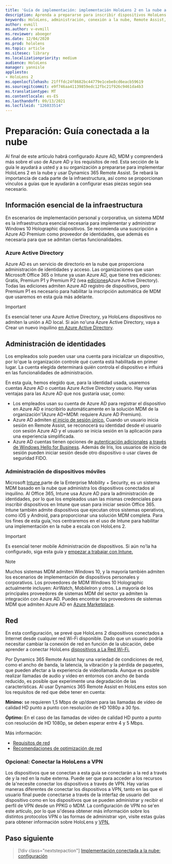 ```yaml
---
title: 'Guía de implementación: implementación HoloLens 2 en la nube a escala con Remote Assist- Preparación'
description: Aprenda a prepararse para inscribir dispositivos HoloLens a través de una red conectada a la nube mediante Azure Active Directory y administración de identidades.
keywords: HoloLens, administración, conexión a la nube, Remote Assist, AAD, Azure AD, MDM, Mobile Administración de dispositivos
author: evmill
ms.author: v-evmill
ms.reviewer: aboeger
ms.date: 12/04/2020
ms.prod: hololens
ms.topic: article
ms.sitesec: library
ms.localizationpriority: medium
audience: HoloLens
manager: yannisle
appliesto:
- HoloLens 2
ms.openlocfilehash: 21fffdc24f8682bc44779e1cebe8cd6eacb59619
ms.sourcegitcommit: e9f746aa41139859edc12fbc21f926c9461da4b3
ms.translationtype: MT
ms.contentlocale: es-ES
ms.lasthandoff: 09/13/2021
ms.locfileid: "126033514"
---
```

# <a name="prepare---cloud-connected-guide"></a>Preparación: Guía conectada a la nube

Al final de este artículo habrá configurado Azure AD, MDM y comprenderá más sobre el uso de Azure AD y los requisitos de red. Esta sección de la guía le ayudará a usted y a su organización a prepararse para implementar HoloLens 2 en la nube y usar Dynamics 365 Remote Assist. Se rebará la importancia de cada parte de la infraestructura, así como se proporcionan vínculos a guías que le ayudarán a configurar esas piezas según sea necesario.

## <a name="infrastructure-essentials"></a>Información esencial de la infraestructura

En escenarios de implementación personal y corporativa, un sistema MDM es la infraestructura esencial necesaria para implementar y administrar Windows 10 Holographic dispositivos. Se recomienda una suscripción a Azure AD Premium como proveedor de identidades, que además es necesaria para que se admitan ciertas funcionalidades.

### <a name="azure-active-directory"></a>Azure Active Directory

Azure AD es un servicio de directorio en la nube que proporciona administración de identidades y acceso. Las organizaciones que usan Microsoft Office 365 o Intune ya usan Azure AD, que tiene tres ediciones: Gratis, Premium P1 y Premium P2 (vea [ediciones](https://azure.microsoft.com/documentation/articles/active-directory-editions)Azure Active Directory). Todas las ediciones admiten Azure AD registro de dispositivos, pero Premium P1 es necesario para habilitar la inscripción automática de MDM que usaremos en esta guía más adelante.

> [!IMPORTANT]
> Es esencial tener una Azure Active Directory, ya HoloLens dispositivos no admiten la unión a AD local. Si aún no&#39;una Azure Active Directory, vaya a Crear un nuevo inquilino [en Azure Active Directory](/azure/active-directory/fundamentals/active-directory-access-create-new-tenant).

## <a name="identity-management"></a>Administración de identidades

Los empleados solo pueden usar una cuenta para inicializar un dispositivo, por lo&#39;que la organización controle qué cuenta está habilitada en primer lugar. La cuenta elegida determinará quién controla el dispositivo e influirá en las funcionalidades de administración.

En esta guía, hemos [](/hololens/hololens-identity) elegido que, para la identidad usada, usaremos cuentas Azure AD o cuentas Azure Active Directory usuario. Hay varias ventajas para las Azure AD que nos gustaría usar, como:

- Los empleados usan su cuenta de Azure AD para registrar el dispositivo en Azure AD e inscribirlo automáticamente en la solución MDM de la organización&#39;(Azure AD+MDM: requiere Azure AD Premium).
- Azure AD admiten [el inicio de sesión único.](/azure/active-directory/manage-apps/what-is-single-sign-on) Cuando un usuario inicia sesión en Remote Assist, se reconocerá su identidad desde el usuario con sesión Azure AD y el usuario se inicia sesión en la aplicación para una experiencia simplificada.
- Azure AD cuentas tienen opciones de [autenticación adicionales](/hololens/hololens-identity) [a través de Windows Hello for Business](/windows/security/identity-protection/hello-for-business/hello-identity-verification). Además de Iris, los usuarios de inicio de sesión pueden iniciar sesión desde otro dispositivo o usar claves de seguridad FIDO.

### <a name="mobile-device-management"></a>Administración de dispositivos móviles

Microsoft [Intune,](/mem/intune/fundamentals/what-is-intune)parte de la Enterprise Mobility + Security, es un sistema MDM basado en la nube que administra los dispositivos conectados al inquilino. Al Office 365, Intune usa Azure AD para la administración de identidades, por lo que los empleados usan las mismas credenciales para inscribir dispositivos en Intune que usan para iniciar sesión Office 365. Intune también admite dispositivos que ejecutan otros sistemas operativos, como iOS y Android, para proporcionar una solución MDM completa. Para los fines de esta guía,&#39;nos centraremos en el uso de Intune para habilitar una implementación en la nube a escala con HoloLens 2.

> [!IMPORTANT]
> Es esencial tener mobile Administración de dispositivos. Si aún no&#39;la ha configurado, siga esta guía y [empezar a trabajar con Intune.](/mem/intune/fundamentals/free-trial-sign-up)

> [!NOTE]
> Muchos sistemas MDM admiten Windows 10, y la mayoría también admiten los escenarios de implementación de dispositivos personales y corporativos. Los proveedores de MDM Windows 10 Holographic actualmente incluyen: AirWatch, MobileIron y otros. La mayoría de los principales proveedores de sistemas MDM del sector ya admiten la integración con Azure AD. Puedes encontrar los proveedores de sistemas MDM que admiten Azure AD en [Azure Marketplace](https://azure.microsoft.com/marketplace/).

## <a name="network"></a>Red

En esta configuración, se prevé que HoloLens 2 dispositivos conectados a Internet desde cualquier red Wi-Fi disponible. Dado que un usuario podría necesitar cambiar la conexión de red en función de la ubicación, debe aprender a conectar HoloLens [dispositivos a La Red Wi-Fi.](/hololens/hololens-network)

Por Dynamics 365 Remote Assist hay una variedad de condiciones de red, como el ancho de banda, la latencia, la vibración y la pérdida de paquetes, que pueden afectar a la experiencia de videollamada. Aunque es posible realizar llamadas de audio y vídeo en entornos con ancho de banda reducido, es posible que experimente una degradación de las características. Al usar Dynamics 365 Remote Assist en HoloLens estos son los requisitos de red que debe tener en cuenta:

**Mínimo:** se requieren 1,5 Mbps de up/down para las llamadas de vídeo de calidad HD punto a punto con resolución de HD 1080p a 30 fps.

**Óptimo:** En el caso de las llamadas de vídeo de calidad HD punto a punto con resolución de HD 1080p, se deben esperar entre 4 y 5 Mbps.

Más información:

- [Requisitos de red](/dynamics365/mixed-reality/remote-assist/requirements#network-requirements)
- [Recomendaciones de optimización de red](/dynamics365/mixed-reality/remote-assist/requirements#dynamics-365-remote-assist-hololens)

### <a name="optional-connect-your-hololens-to-vpn"></a>Opcional: Conectar la HoloLens a VPN

Los dispositivos que se conectan a esta guía se conectarán a la red a través de y la red en la nube externa. Puede ser que para acceder a los recursos de la&#39;necesite conectar los dispositivos a través de VPN. Hay varias maneras diferentes de conectar los dispositivos a VPN, tanto en las que el usuario final puede conectarse a través de la interfaz de usuario del dispositivo como en los dispositivos que se pueden administrar y recibir el perfil de VPN desde un PPKG o MDM. La configuración de VPN no se&#39;en este artículo, por lo que si&#39;desea obtener más información sobre los distintos protocolos VPN o las formas de administrar vpn, visite estas guías para obtener información sobre HoloLens y [VPN.](/hololens/hololens-network#vpn)

## <a name="next-step"></a>Paso siguiente

> [!div class="nextstepaction"]
> [Implementación conectada a la nube: configuración](hololens2-cloud-connected-configure.md)
